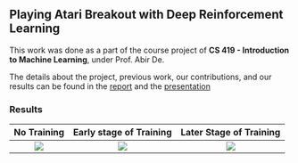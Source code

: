 ## Playing Atari Breakout with Deep Reinforcement Learning

This work was done as a part of the course project of **CS 419 - Introduction to Machine Learning**, under Prof. Abir De.  

The details about the project, previous work, our contributions, and our results can be found in the [report](./report.pdf) and the [presentation](https://docs.google.com/presentation/d/1WWJER8nA879T-J6VcevzcG1zFHQxhF4Z-7cj5Inmci4/edit?usp=sharing)

### Results
No Training       |  Early stage of Training       |  Later Stage of Training
:-------------------------:|:------------------------:|:-------------------------:|
![](Double-DQN/videos_modified/pong_modified_300.gif)  |  ![](DQN/videos/breakout_5000.gif)  |  ![](DQN/videos/boxing_500.gif)
